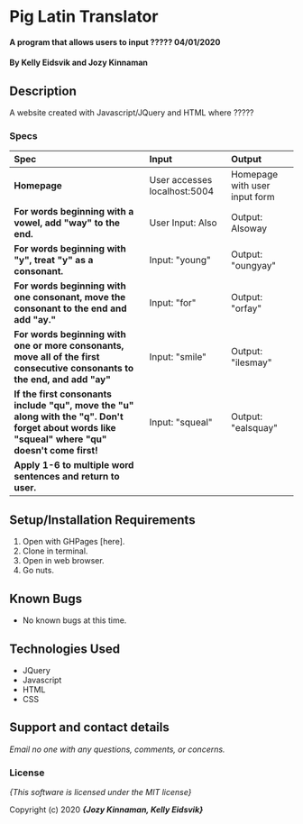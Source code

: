 # Pig Latin Translator

#### A program that allows users to input ????? 04/01/2020

#### By **Kelly Eidsvik and Jozy Kinnaman**

## Description

A website created with Javascript/JQuery and HTML where ?????


### Specs
| Spec | Input | Output |
| :-------------     | :------------- | :------------- |
| **Homepage** | User accesses localhost:5004 | Homepage with user input form |
| **For words beginning with a vowel, add "way" to the end.**| User Input: Also| Output: Alsoway |
| **For words beginning with "y", treat "y" as a consonant.** | Input: "young" | Output: "oungyay" |
| **For words beginning with one consonant, move the consonant to the end and add "ay."** | Input: "for" | Output: "orfay" |
| **For words beginning with one or more consonants, move all of the first consecutive consonants to the end, and add "ay"** | Input: "smile" | Output: "ilesmay" |
| **If the first consonants include "qu", move the "u" along with the "q". Don't forget about words like "squeal" where "qu" doesn't come first!** | Input: "squeal" | Output: "ealsquay" |
| **Apply 1-6 to multiple word sentences and return to user.** 



## Setup/Installation Requirements

1. Open with GHPages [here].
2. Clone in terminal.
3. Open in web browser.
4. Go nuts. 

## Known Bugs
* No known bugs at this time.

## Technologies Used
* JQuery
* Javascript
* HTML
* CSS

## Support and contact details

_Email no one with any questions, comments, or concerns._

### License

*{This software is licensed under the MIT license}*

Copyright (c) 2020 **_{Jozy Kinnaman, Kelly Eidsvik}_**